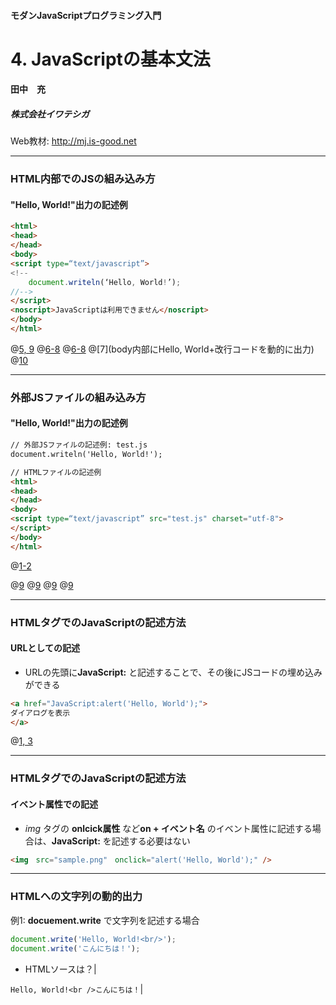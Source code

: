 #### モダンJavaScriptプログラミング入門
# 4. JavaScriptの基本文法
#### 田中　充
##### 株式会社イワテシガ

Web教材: http://mj.is-good.net


---
### HTML内部でのJSの組み込み方
#### "Hello, World!"出力の記述例

```HTML
<html>
<head>
</head>
<body>
<script type=“text/javascript”>
<!--
	document.writeln(‘Hello, World!’);
//-->
</script>
<noscript>JavaScriptは利用できません</noscript>
</body>
</html>
```
@[5, 9](scriptタグ、scriptの種類をtype属性に記入)
@[6-8](scriptタグ未対応ブラウザのためにコメントアウト)
@[6-8](その中にJSを記述)
@[7](body内部にHello, World+改行コードを動的に出力)
@[10](JSが利用できないブラウザ上で出力される内容)

---
### 外部JSファイルの組み込み方
#### "Hello, World!"出力の記述例


```HTML
// 外部JSファイルの記述例: test.js
document.writeln('Hello, World!');

// HTMLファイルの記述例
<html>
<head>
</head>
<body>
<script type=“text/javascript” src="test.js" charset="utf-8">
</script>
</body>
</html>
```

@[1-2](HTMLタグは不要、指定された文字コードで作成)

@[9](scriptタグ)
@[9](srcにファイルパス)
@[9](charsetに文字コード)
@[9](空要素タグではなく、必ず終了タグを記述する)

---
### HTMLタグでのJavaScriptの記述方法
#### URLとしての記述
- URLの先頭に**JavaScript:** と記述することで、その後にJSコードの埋め込みができる
```HTML
<a href="JavaScript:alert('Hello, World');">
ダイアログを表示
</a>
```
@[1, 3](リンクをクリックするとダイアログが表示)

---

### HTMLタグでのJavaScriptの記述方法
#### イベント属性での記述
- *img* タグの **onlcick属性** など**on + イベント名** のイベント属性に記述する場合は、**JavaScript:** を記述する必要はない

```HTML
<img　src="sample.png"　onclick="alert('Hello, World');" />
```


---
### HTMLへの文字列の動的出力
例1: **docuement.write** で文字列を記述する場合

```JavaScript
document.write('Hello, World!<br/>');
document.write('こんにちは！');
```

- HTMLソースは？|

``Hello, World!<br />こんにちは！``|
